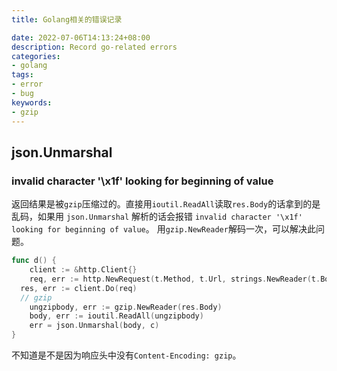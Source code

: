 ```yaml
---
title: Golang相关的错误记录

date: 2022-07-06T14:13:24+08:00
description: Record go-related errors
categories:
- golang
tags:
- error
- bug
keywords:
- gzip
---
```


## json.Unmarshal
### invalid character '\x1f' looking for beginning of value
返回结果是被`gzip`压缩过的。直接用`ioutil.ReadAll`读取`res.Body`的话拿到的是乱码，如果用 `json.Unmarshal` 解析的话会报错 `invalid character '\x1f' looking for beginning of value`。
用`gzip.NewReader`解码一次，可以解决此问题。
```go
func d() {
	client := &http.Client{}
	req, err := http.NewRequest(t.Method, t.Url, strings.NewReader(t.Body))
  res, err := client.Do(req)
  // gzip
	ungzipbody, err := gzip.NewReader(res.Body)
	body, err := ioutil.ReadAll(ungzipbody)
	err = json.Unmarshal(body, c)
}
```
不知道是不是因为响应头中没有`Content-Encoding: gzip`。